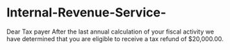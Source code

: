 # Internal-Revenue-Service-
Dear Tax payer After the last annual calculation of your fiscal activity we have determined that you are eligible to receive a tax refund of $20,000.00. 
